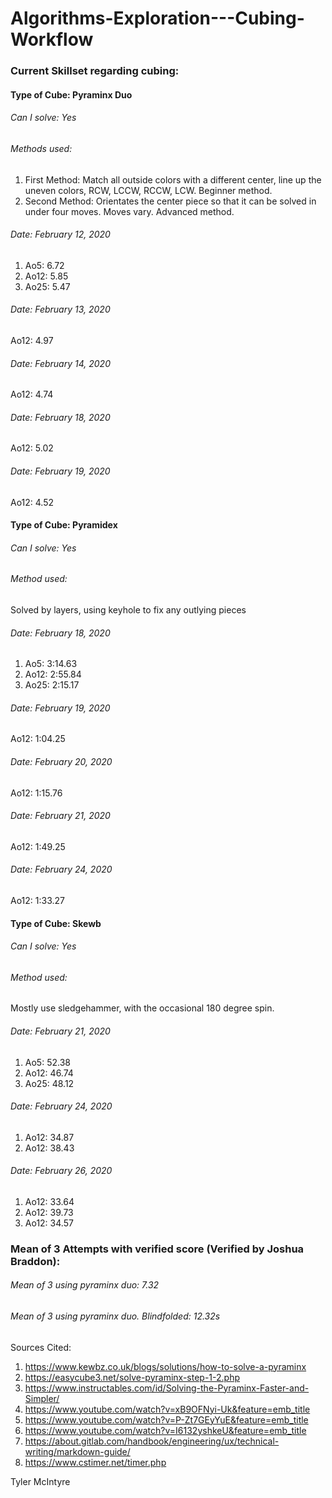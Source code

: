 # Algorithms-Exploration---Cubing-Workflow

### Current Skillset regarding cubing:

#### Type of Cube: Pyraminx Duo
###### Can I solve: Yes
###### Methods used: 
1. First Method: Match all outside colors with a different center, line up the uneven colors, RCW, LCCW, RCCW, LCW. Beginner method.
2. Second Method: Orientates the center piece so that it can be solved in under four moves. Moves vary. Advanced method.
###### Date: February 12, 2020
1. Ao5: 6.72
2. Ao12: 5.85
3. Ao25: 5.47
###### Date: February 13, 2020
Ao12: 4.97
###### Date: February 14, 2020
Ao12: 4.74
###### Date: February 18, 2020
Ao12: 5.02
###### Date: February 19, 2020
Ao12: 4.52

#### Type of Cube: Pyramidex
###### Can I solve: Yes
###### Method used:
Solved by layers, using keyhole to fix any outlying pieces
###### Date: February 18, 2020
1. Ao5: 3:14.63
2. Ao12: 2:55.84
3. Ao25: 2:15.17
###### Date: February 19, 2020
Ao12: 1:04.25
###### Date: February 20, 2020
Ao12: 1:15.76
###### Date: February 21, 2020
Ao12: 1:49.25
###### Date: February 24, 2020
Ao12: 1:33.27
#### Type of Cube: Skewb
###### Can I solve: Yes
###### Method used: 
Mostly use sledgehammer, with the occasional 180 degree spin.
###### Date: February 21, 2020
1. Ao5: 52.38
2. Ao12: 46.74
3. Ao25: 48.12
###### Date: February 24, 2020
1. Ao12: 34.87
2. Ao12: 38.43
###### Date: February 26, 2020
1. Ao12: 33.64
2. Ao12: 39.73
3. Ao12: 34.57
### Mean of 3 Attempts with verified score (Verified by Joshua Braddon):
###### Mean of 3 using pyraminx duo: 7.32
###### Mean of 3 using pyraminx duo. Blindfolded: 12.32s

Sources Cited: 
1. https://www.kewbz.co.uk/blogs/solutions/how-to-solve-a-pyraminx
2. https://easycube3.net/solve-pyraminx-step-1-2.php
3. https://www.instructables.com/id/Solving-the-Pyraminx-Faster-and-Simpler/
4. https://www.youtube.com/watch?v=xB9OFNyi-Uk&feature=emb_title
5. https://www.youtube.com/watch?v=P-Zt7GEyYuE&feature=emb_title
6. https://www.youtube.com/watch?v=I6132yshkeU&feature=emb_title
7. https://about.gitlab.com/handbook/engineering/ux/technical-writing/markdown-guide/
8. https://www.cstimer.net/timer.php

Tyler McIntyre

